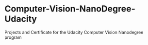# Computer-Vision-NanoDegree-Udacity
Projects and Certificate for the Udacity Computer Vision Nanodegree program
